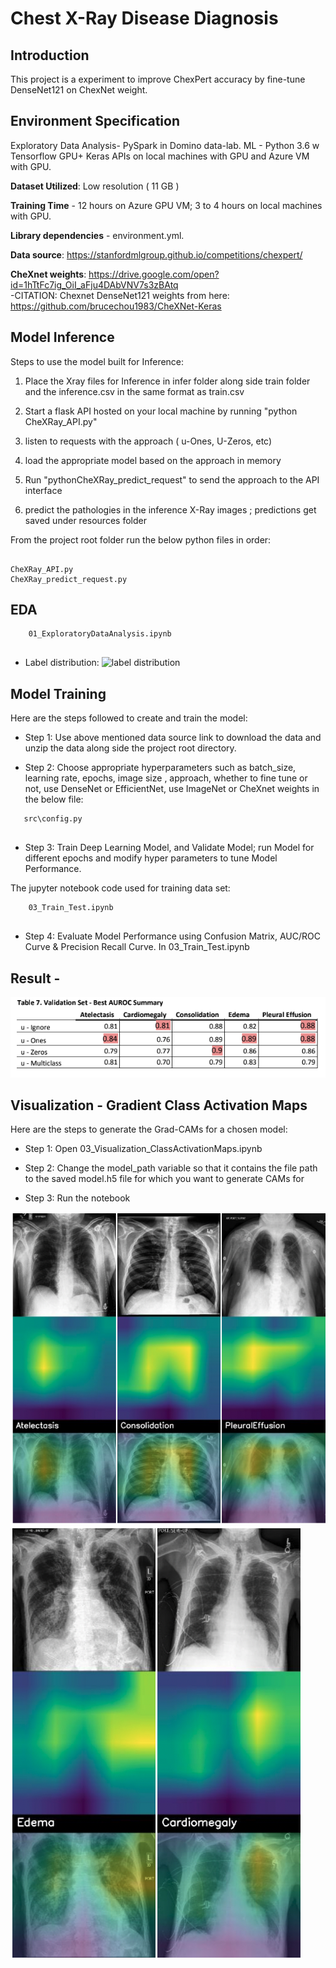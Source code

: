 #                                              Chest X-Ray Disease Diagnosis


## Introduction
This project is a experiment to improve ChexPert accuracy by fine-tune DenseNet121 on ChexNet weight. 

## Environment Specification


Exploratory Data Analysis-  PySpark in Domino data-lab. 
ML - Python 3.6 w Tensorflow GPU+ Keras APIs on local machines with GPU and Azure VM with GPU. 

**Dataset Utilized**: Low resolution ( 11 GB )

**Training Time** - 12 hours on Azure GPU VM; 3 to 4 hours on local machines with GPU.

**Library dependencies** -  environment.yml. 

**Data source**: https://stanfordmlgroup.github.io/competitions/chexpert/ 

**CheXnet weights**: https://drive.google.com/open?id=1hTtFc7ig_OiI_aFju4DAbVNV7s3zBAtq <br>
    -CITATION: Chexnet DenseNet121 weights from here: https://github.com/brucechou1983/CheXNet-Keras



## Model Inference
Steps to use the model built for Inference:

  1) Place the Xray files for Inference in infer folder along side train folder and the inference.csv in the same format as train.csv
  
  2) Start a flask API hosted on your local machine by running "python CheXRay_API.py"
  
  3) listen to requests with the approach ( u-Ones, U-Zeros, etc)
  
  4) load the appropriate model based on the approach in memory
  
  5) Run "pythonCheXRay_predict_request" to send the approach to the API interface
  
  6) predict the pathologies in the inference X-Ray images ; predictions get saved under resources folder



From the project root folder run the below python files in order:
```

CheXRay_API.py
CheXRay_predict_request.py

```
## EDA 

 ```
     01_ExploratoryDataAnalysis.ipynb    
     
 ```
 - Label distribution: 
 ![label distribution](image/label_dsitribution.png)


## Model Training
Here are the steps followed to create and train the model:

- Step 1:
  Use above mentioned data source link to download the data and unzip the data along side the project root directory.



- Step 2: Choose appropriate hyperparameters such as batch_size, learning rate, epochs, image size , approach, whether to fine tune or not, use DenseNet or EfficientNet, use ImageNet or CheXnet weights in the below file:


 ```
    src\config.py    
    
 ```


- Step 3:
Train Deep Learning Model, and Validate Model; run Model for different epochs and modify hyper parameters to tune Model Performance.  


The jupyter notebook code used for training data set:

 ```
     03_Train_Test.ipynb    
     
 ```

- Step 4:
Evaluate Model Performance using Confusion Matrix, AUC/ROC Curve & Precision Recall Curve. In  03_Train_Test.ipynb 


## Result - 

![result](image/result.png)

## Visualization - Gradient Class Activation Maps

Here are the steps to generate the Grad-CAMs for a chosen model:

- Step 1:
Open 03_Visualization_ClassActivationMaps.ipynb

- Step 2:
Change the model_path variable so that it contains the file path to the saved model.h5 file for which you want to generate CAMs for

- Step 3:
Run the notebook

![chest 1](image/chest1.png)
![chest 2](image/chest2.png)